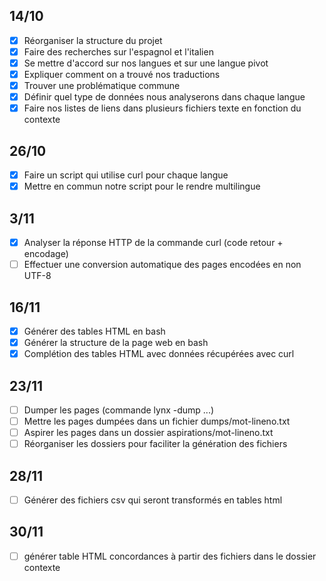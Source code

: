 ## 14/10
- [x] Réorganiser la structure du projet
- [x] Faire des recherches sur l'espagnol et l'italien
- [x] Se mettre d'accord sur nos langues et sur une langue pivot
- [x] Expliquer comment on a trouvé nos traductions
- [x] Trouver une problématique commune
- [x] Définir quel type de données nous analyserons dans chaque langue
- [x] Faire nos listes de liens dans plusieurs fichiers texte en fonction du contexte
## 26/10
- [x] Faire un script qui utilise curl pour chaque langue
- [x] Mettre en commun notre script pour le rendre multilingue
## 3/11
- [x] Analyser la réponse HTTP de la commande curl (code retour + encodage)
- [ ] Effectuer une conversion automatique des pages encodées en non UTF-8
## 16/11
- [x] Générer des tables HTML en bash
- [x] Générer la structure de la page web en bash
- [x] Complétion des tables HTML avec données récupérées avec curl
## 23/11
- [ ] Dumper les pages (commande lynx -dump ...)
- [ ] Mettre les pages dumpées dans un fichier dumps/mot-lineno.txt
- [ ] Aspirer les pages dans un dossier aspirations/mot-lineno.txt
- [ ] Réorganiser les dossiers pour faciliter la génération des fichiers
## 28/11
- [ ] Générer des fichiers csv qui seront transformés en tables html
## 30/11
- [ ] générer table HTML concordances à partir des fichiers dans le dossier contexte